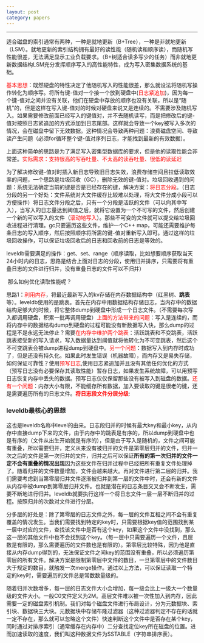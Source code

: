 ```yaml
---
layout: post 
category: papers 
---
```

---
​		适合磁盘的索引通常有两种，一种是就地更新（B+Tree），一种是非就地更新（LSM）。就地更新的索引结构拥有最好的读性能（随机读和顺序读），而随机写性能很差，无法满足显示工业负载要求。（B+树适合读多写少的任务）而非就地更新数据结构LSM充分发挥顺序写入的高性能特性，成为写入密集数据系统的基础。

​		<font color="red">基本思想</font>：既然硬盘的特性决定了他随机写入的性能很差，那么就设法将随机写操作转化为顺序写。将所有键-值对一个接一个放到硬盘中(<font color="red">日志紧追加</font>)，因为每一个键-值对之间并没有关联，他们在硬盘中存放的顺序也没有关联，所以是“随机”的，但是这样在写入键-值对的时候对硬盘来说又是连续的。不需要涉及随机写入。如果需要修改前面已经写入的键值对，并不去随机读写，而是把修改后的键-值对按照日志紧追加的方式添加到日志尾部。这样就会导致一个key被写入多次的情况，会在磁盘中留下无效数据。这种情况会导致两种问题：浪费磁盘空间、导致读产生问题（必须for循环整个键-值对序列日志，才能找到最新的有效数据）。

​		上面这种简单的思路是为了满足写入密集型数据库的要求，但是他的读取性能会非常差。<font color="red">实际需求：支持很高的写吞吐量、不太高的读吞吐量、很低的读延迟</font>

​		为了解决修改键–值对时插入新日志导致旧日志失效，浪费存储空间且拉低读取效率的问题，一个思路是垃圾回收（GC），删除无效的键-值对。垃圾回收遇到的问题：系统无法确定当前的键是否是已经存在的键，解决方案：<font color="red">将日志分段</font>。（日志分段的另一个好处：文件系统对大文件缓存比较难以处理，将大文件分成小段可以方便操作）将日志文件分段之后，只有一个分段是活跃的文件（可以向其中写入），当写入的日志量达到阈值之后，就将它设置为一个不可写的文件，然后创建一个新的可以写入的文件（<font color="red">滚动地写入</font>）。那些不可变的文件就可以提交给垃圾回收进程进行清理。gc只要遍历这些文件，维护一个C++ map，可能还需要维护每条日志的写入顺序，然后按照顺序将所需的键-值对重新写入即可。通过这样的垃圾回收操作，可以保证垃圾回收后的日志和回收前的日志是等效的。

​		leveldb需要满足的操作：get、set、range（顺序读取，比如想要顺序获取当天24小时内的日志，思路是结合上面对日志的分段，使用归并排序，只需要将有重叠日志的文件进行归并，没有重叠日志的文件可以不归并）

​		那么如何优化读取性能呢？

​		思路1：<font color="red">利用内存</font>，将最近最新写入的kv存储在内存数据结构中（红黑树、**跳表**等）。leveldb使用的是跳表。首先在内存中用数据结构存储日志，当内存中的数据结构足够大的时候，将它整体dump到硬盘中形成一个日志文件。（不需要每次写入都调用硬盘，积累一批再调用硬盘）<font color="red">上面的方法带来的问题</font>：写入是连续的，而将内存中的数据结构dump到硬盘的过程可能没有新数据写入快，那么dump的过程是不是永远无法停止？需要<font color="red">在内存中维护两个跳表</font>：活跃跳表和不变跳表，活跃跳表接受新的写入请求，写入数据量达到阈值就将他转化为不可变跳表，然后这个不可变跳表会被dump进程dump到硬盘中。<font color="red">另一个问题</font>：数据写入到内存时成功了，但是还没有持久化。如果此时发生错误（机器故障），而内存又是易失存储，如何保证可靠性？使用<font color="red">预写日志</font>,使用日志紧追加并且没有其他任何优化的方式（预写日志没有必要保存其读取性能）暂存日志，如果发生系统故障，可以用预写日志恢复内存中丢失的数据。预写日志仅仅保留那些没有被写入到磁盘的数据。<font color="red">还有一个问题</font>：内存大小有限，不能缓存所有数据，加入要读取的键是很老的键，还是需要遍历所有的日志文件。<font color="red">**将日志段文件分层分级**</font>:

### leveldb最核心的思想

这也是leveldb名称中level的由来。日志段归并的时候有最大key和最小key，从内存中直接dump下来的文件，由于内存中的跳表是有序的，所以dump到硬盘中也是有序的（文件从出生开始就是有序的），但是由于写入是随机的，文件之间可能有重叠，所以需要归并，定义从来没有被归并的文件是第零层归并的文件，归并一次之后的文件是第一次归并的文件，归并之后可以保证**所有的第一次归并的文件一定不会有重叠的情况出现**因为这些文件在归并过程中已经把所有重复文件处理掉了。随着归并的文件数量增加，文件会越来越大。再对文件进行第二层的归并。我们需要考虑到当第零层归并文件逐渐被归并到第一层的文件中时，还会有新的文件从内存中被dump到第零层归并文件。也就是潜在的日志条目交叉会不断发生，需要不断地进行归并。leveldb就要执行这样一个将日志文件一层一层不断归并的过程。按照归并的次数对文件进行分层。

​		分多层的好处是：除了第零层的日志文件之外，每一层的文件互相之间不会有重复覆盖的情况发生。当我们需要找到特定的key时，只需要根据key值的范围找到某一层中对应的文件，查找该文件中是否有这个key，如果这个文件中没找到，那么这一层的其他文件中也不会找到这个key。（每一层中只需要遍历一个文件，且层数是有限的，那么需要遍历的文件数也是有限的）。第零层比较特殊，因为他是直接从内存dump得到的，无法保证文件之间key的范围没有重叠，所以必须遍历第零层的所有文件。解决方案是限制第零层中文件的数目，一旦第零层中的文件数目大于规定的数目，就触发一次merge操作。通过以上方法，可以保证读取一个特定的key时，需要遍历的文件总是常数数量级的。

​		随着归并次数增多，每一层的日志文件大小会增加，每一级会比上一级大一个数量级的文件大小。一般C0文件定义为2M。高层文件难以被一次性加入到内存，因此需要一定的磁盘索引机制。我们对每个磁盘文件进行布局设计，分为元数据块、索引块、数据块三大块。元数据块中存储布隆过滤器（这种过滤器判定不存在的话就一定不存在，那么就可以忽略这个文件）快速判断这个文件中是否存在某个key，同时通过对排序索引（通常缓存在内存中）二分查找定位key所在磁盘的位置。进而加速读取的速度，我们叫这种数据文件为SSTABLE（字符串排序表）。

